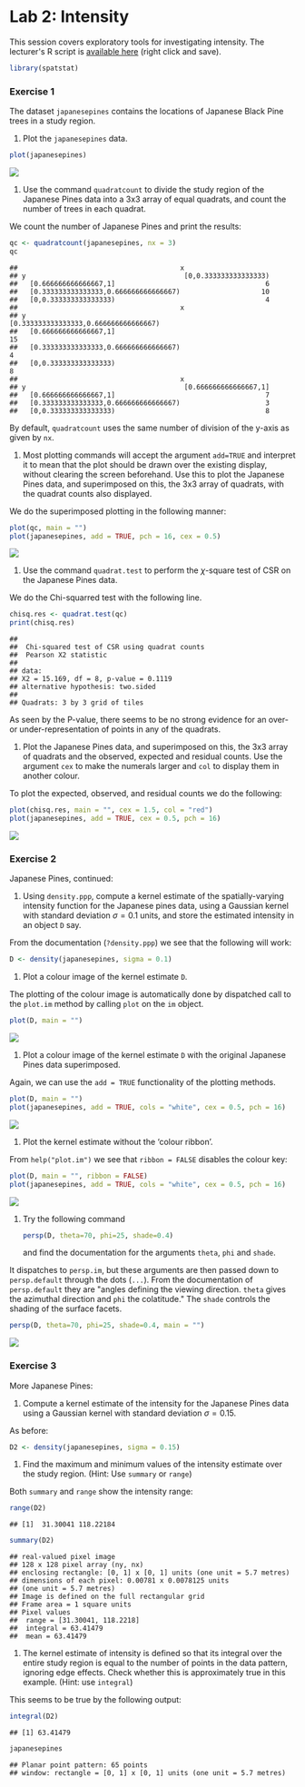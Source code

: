 Lab 2: Intensity
================

This session covers exploratory tools for investigating intensity.
The lecturer's R script is [available here](https://raw.githubusercontent.com/spatstat/SSAI2017/master/Scripts/script02.R) (right click and save).

``` r
library(spatstat)
```

### Exercise 1

The dataset `japanesepines` contains the locations of Japanese Black Pine trees in a study region.

1.  Plot the `japanesepines` data.

``` r
plot(japanesepines)
```

![](solution02_files/figure-markdown_github/unnamed-chunk-3-1.png)

1.  Use the command `quadratcount` to divide the study region of the Japanese Pines data into a 3x3 array of equal quadrats, and count the number of trees in each quadrat.

We count the number of Japanese Pines and print the results:

``` r
qc <- quadratcount(japanesepines, nx = 3)
qc
```

    ##                                        x
    ## y                                       [0,0.333333333333333)
    ##   [0.666666666666667,1]                                     6
    ##   [0.333333333333333,0.666666666666667)                    10
    ##   [0,0.333333333333333)                                     4
    ##                                        x
    ## y                                       [0.333333333333333,0.666666666666667)
    ##   [0.666666666666667,1]                                                    15
    ##   [0.333333333333333,0.666666666666667)                                     4
    ##   [0,0.333333333333333)                                                     8
    ##                                        x
    ## y                                       [0.666666666666667,1]
    ##   [0.666666666666667,1]                                     7
    ##   [0.333333333333333,0.666666666666667)                     3
    ##   [0,0.333333333333333)                                     8

By default, `quadratcount` uses the same number of division of the y-axis as given by `nx`.

1.  Most plotting commands will accept the argument `add=TRUE` and interpret it to mean that the plot should be drawn over the existing display, without clearing the screen beforehand. Use this to plot the Japanese Pines data, and superimposed on this, the 3x3 array of quadrats, with the quadrat counts also displayed.

We do the superimposed plotting in the following manner:

``` r
plot(qc, main = "")
plot(japanesepines, add = TRUE, pch = 16, cex = 0.5)
```

![](solution02_files/figure-markdown_github/unnamed-chunk-5-1.png)

1.  Use the command `quadrat.test` to perform the *χ*-square test of CSR on the Japanese Pines data.

We do the Chi-squarred test with the following line.

``` r
chisq.res <- quadrat.test(qc)
print(chisq.res)
```

    ## 
    ##  Chi-squared test of CSR using quadrat counts
    ##  Pearson X2 statistic
    ## 
    ## data:  
    ## X2 = 15.169, df = 8, p-value = 0.1119
    ## alternative hypothesis: two.sided
    ## 
    ## Quadrats: 3 by 3 grid of tiles

As seen by the P-value, there seems to be no strong evidence for an over- or under-representation of points in any of the quadrats.

1.  Plot the Japanese Pines data, and superimposed on this, the 3x3 array of quadrats and the observed, expected and residual counts. Use the argument `cex` to make the numerals larger and `col` to display them in another colour.

To plot the expected, observed, and residual counts we do the following:

``` r
plot(chisq.res, main = "", cex = 1.5, col = "red")
plot(japanesepines, add = TRUE, cex = 0.5, pch = 16)
```

![](solution02_files/figure-markdown_github/unnamed-chunk-7-1.png)

### Exercise 2

Japanese Pines, continued:

1.  Using `density.ppp`, compute a kernel estimate of the spatially-varying intensity function for the Japanese pines data, using a Gaussian kernel with standard deviation *σ* = 0.1 units, and store the estimated intensity in an object `D` say.

From the documentation (`?density.ppp`) we see that the following will work:

``` r
D <- density(japanesepines, sigma = 0.1)
```

1.  Plot a colour image of the kernel estimate `D`.

The plotting of the colour image is automatically done by dispatched call to the `plot.im` method by calling `plot` on the `im` object.

``` r
plot(D, main = "")
```

![](solution02_files/figure-markdown_github/unnamed-chunk-9-1.png)

1.  Plot a colour image of the kernel estimate `D` with the original Japanese Pines data superimposed.

Again, we can use the `add = TRUE` functionality of the plotting methods.

``` r
plot(D, main = "")
plot(japanesepines, add = TRUE, cols = "white", cex = 0.5, pch = 16)
```

![](solution02_files/figure-markdown_github/unnamed-chunk-10-1.png)

1.  Plot the kernel estimate without the ‘colour ribbon’.

From `help("plot.im")` we see that `ribbon = FALSE` disables the colour key:

``` r
plot(D, main = "", ribbon = FALSE)
plot(japanesepines, add = TRUE, cols = "white", cex = 0.5, pch = 16)
```

![](solution02_files/figure-markdown_github/unnamed-chunk-11-1.png)

1.  Try the following command

    ``` r
    persp(D, theta=70, phi=25, shade=0.4)
    ```

    and find the documentation for the arguments `theta`, `phi` and `shade`.

It dispatches to `persp.im`, but these arguments are then passed down to `persp.default` through the dots (`...`). From the documentation of `persp.default` they are "angles defining the viewing direction. `theta` gives the azimuthal direction and `phi` the colatitude." The `shade` controls the shading of the surface facets.

``` r
persp(D, theta=70, phi=25, shade=0.4, main = "")
```

![](solution02_files/figure-markdown_github/unnamed-chunk-13-1.png)

### Exercise 3

More Japanese Pines:

1.  Compute a kernel estimate of the intensity for the Japanese Pines data using a Gaussian kernel with standard deviation *σ* = 0.15.

As before:

``` r
D2 <- density(japanesepines, sigma = 0.15)
```

1.  Find the maximum and minimum values of the intensity estimate over the study region. (Hint: Use `summary` or `range`)

Both `summary` and `range` show the intensity range:

``` r
range(D2)
```

    ## [1]  31.30041 118.22184

``` r
summary(D2)
```

    ## real-valued pixel image
    ## 128 x 128 pixel array (ny, nx)
    ## enclosing rectangle: [0, 1] x [0, 1] units (one unit = 5.7 metres)
    ## dimensions of each pixel: 0.00781 x 0.0078125 units
    ## (one unit = 5.7 metres)
    ## Image is defined on the full rectangular grid
    ## Frame area = 1 square units
    ## Pixel values
    ##  range = [31.30041, 118.2218]
    ##  integral = 63.41479
    ##  mean = 63.41479

1.  The kernel estimate of intensity is defined so that its integral over the entire study region is equal to the number of points in the data pattern, ignoring edge effects. Check whether this is approximately true in this example. (Hint: use `integral`)

This seems to be true by the following output:

``` r
integral(D2)
```

    ## [1] 63.41479

``` r
japanesepines
```

    ## Planar point pattern: 65 points
    ## window: rectangle = [0, 1] x [0, 1] units (one unit = 5.7 metres)
